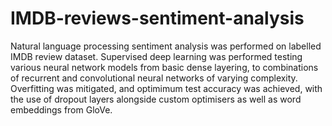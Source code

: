 # IMDB-reviews-sentiment-analysis
Natural language processing sentiment analysis was performed on labelled IMDB review dataset. Supervised deep learning was performed testing various neural network models from basic dense layering, to combinations of recurrent and convolutional neural networks of varying complexity. Overfitting was mitigated, and optimimum test accuracy was achieved, with the use of dropout layers alongside custom optimisers as well as word embeddings from GloVe. 
